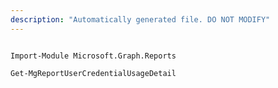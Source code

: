 ```yaml
---
description: "Automatically generated file. DO NOT MODIFY"
---
```


```powershellv1

Import-Module Microsoft.Graph.Reports

Get-MgReportUserCredentialUsageDetail

```